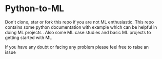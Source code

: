 # Python-to-ML
Don't clone, star or fork this repo if you are not ML enthusiastic. This repo contains some python documentation with example which can be helpful in doing ML projects . Also some ML case studies and basic ML projects to getting started with ML

If you have any doubt or facing any problem please feel free to raise an issue
